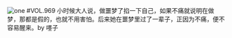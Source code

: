 ![one](http://image.wufazhuce.com/Fjoa8Xcfq6WiBF2ssRHTHdiACLwP)
#VOL.969
小时候大人说，做噩梦了掐一下自己，如果不痛就说明在做梦，那都是假的，也就不用害怕。后来她在噩梦里过了一辈子，正因为不痛，便不容易醒来。by 嚜子